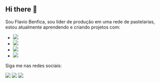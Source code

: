 ## Hi there 👋



Sou Flavio Benfica, sou líder de produção em uma rede de pastelarias, estou atualmente aprendendo e criando
 projetos com:
 <br>
 
- <img src="https://img.shields.io/badge/HTML5-E34F26?style=for-the-badge&logo=html5&logoColor=white">
- <img src="https://img.shields.io/badge/CSS3-1572B6?style=for-the-badge&logo=css3&logoColor=white">
- <img src="https://img.shields.io/badge/JavaScript-F7DF1E?style=for-the-badge&logo=javascript&logoColor=black">
- <img src="https://img.shields.io/badge/React-20232A?style=for-the-badge&logo=react&logoColor=61DAFB">
Siga me nas redes sociais:
<br>

<a href="https://www.facebook.com/share/ibozkN3SRXcbtp3D/?mibextid=qi2Omg"><img src="https://img.shields.io/badge/Facebook-1877F2?style=for-the-badge&logo=facebook&logoColor=white"><a/>
<a href="https://www.instagram.com/fbenficaa/"><img src="https://img.shields.io/badge/Instagram-E4405F?style=for-the-badge&logo=instagram&logoColor=white"></a>
<a href="www.linkedin.com/in/flávio-benfica-aa1912167"><img src="https://img.shields.io/badge/LinkedIn-0077B5?style=for-the-badge&logo=linkedin&logoColor=white"></a>
